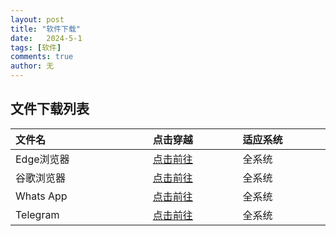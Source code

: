 ```yaml
---
layout: post
title: "软件下载"
date:   2024-5-1
tags: [软件]
comments: true
author: 无
---
```


<!-- more -->

## 文件下载列表

| 文件名 <img width=200/>| 点击穿越 <img width=100/>| 适应系统<img width=100/> |
| :-----| :---- | :---- |
| Edge浏览器 |  <a href="https://www.microsoft.com/zh-cn/edge/download?form=EDGEAB">点击前往</a>  | 全系统 |
| 谷歌浏览器 |  <a href="https://www.google.com/chrome">点击前往</a>  | 全系统 |
| Whats App |  <a href="https://www.whatsapp.com/download">点击前往</a>  | 全系统 |
| Telegram |  <a href="https://telegram.org/">点击前往</a>  | 全系统 |
